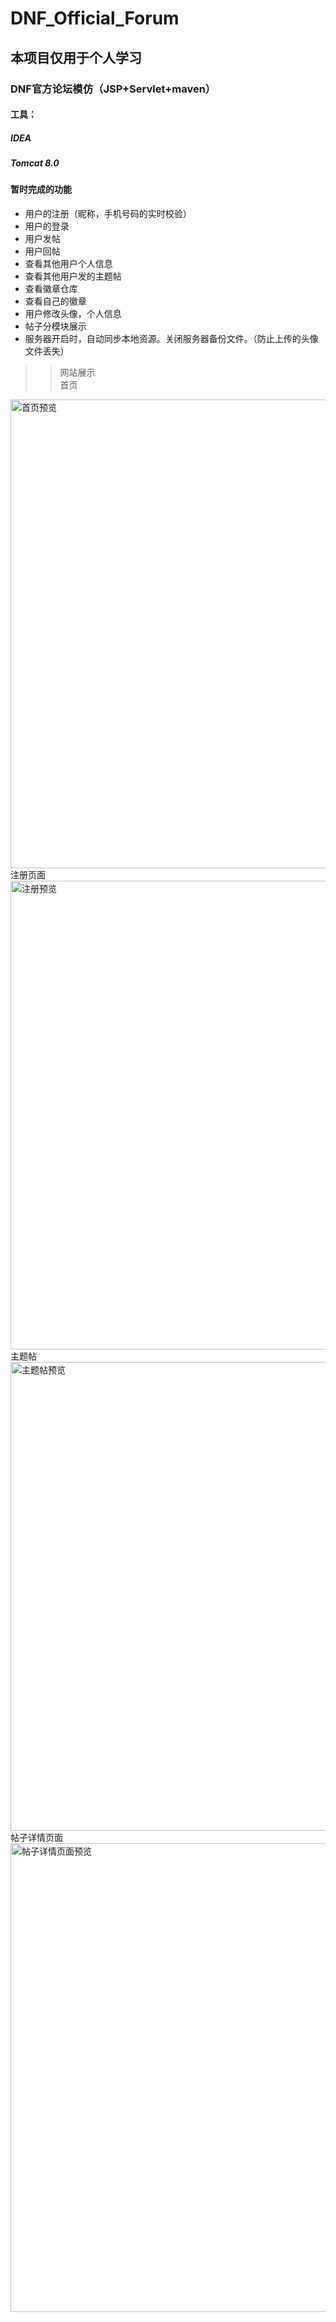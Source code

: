 # DNF_Official_Forum
## 本项目仅用于个人学习
### DNF官方论坛模仿（JSP+Servlet+maven）
#### 工具：
##### IDEA 
##### Tomcat 8.0

#### 暂时完成的功能
* 用户的注册（昵称，手机号码的实时校验）
* 用户的登录
* 用户发帖
* 用户回帖
* 查看其他用户个人信息
* 查看其他用户发的主题帖
* 查看徽章仓库
* 查看自己的徽章
* 用户修改头像，个人信息
* 帖子分模块展示
* 服务器开启时，自动同步本地资源。关闭服务器备份文件。（防止上传的头像文件丢失）

>>网站展示<br>
首页
<img src="https://github.com/cairenhao1314/DNF_Official_Forum/blob/master/images/index.jpg" alt="首页预览" width=750px />
注册页面
<img src="https://github.com/cairenhao1314/DNF_Official_Forum/blob/master/images/login.jpg" alt="注册预览" width=750px />
主题帖
<img src="https://github.com/cairenhao1314/DNF_Official_Forum/blob/master/images/posts.png" alt="主题帖预览" width=750px />
帖子详情页面
<img src="https://github.com/cairenhao1314/DNF_Official_Forum/blob/master/images/postinfo.jpg" alt="帖子详情页面预览" width=750px />
